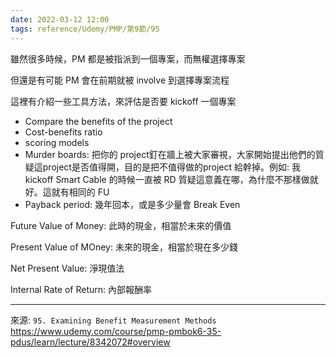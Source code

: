 ```yaml
---
date: 2022-03-12 12:00
tags: reference/Udemy/PMP/第9節/95
---
```


雖然很多時候，PM 都是被指派到一個專案，而無權選擇專案

但還是有可能 PM  會在前期就被 involve 到選擇專案流程

這裡有介紹一些工具方法，來評估是否要 kickoff 一個專案

- Compare the benefits of the project
- Cost-benefits ratio
- scoring models
- Murder boards: 把你的 project釘在牆上被大家審視，大家開始提出他們的質疑這project是否值得開，目的是把不值得做的project 給幹掉。例如: 我 kickoff Smart Cable 的時候一直被 RD 質疑這意義在哪，為什麼不那樣做就好。這就有相同的 FU
- Payback period: 幾年回本，或是多少量會 Break Even

Future Value of Money: 此時的現金，相當於未來的價值

Present Value of MOney: 未來的現金，相當於現在多少錢

Net Present Value: 淨現值法

Internal Rate of Return: 內部報酬率

---
來源: `95. Examining Benefit Measurement Methods`
https://www.udemy.com/course/pmp-pmbok6-35-pdus/learn/lecture/8342072#overview
